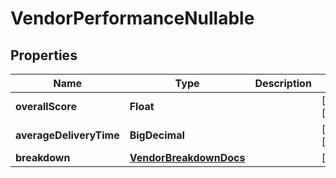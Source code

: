 

# VendorPerformanceNullable


## Properties

| Name | Type | Description | Notes |
|------------ | ------------- | ------------- | -------------|
|**overallScore** | **Float** |  |  [optional] [readonly] |
|**averageDeliveryTime** | **BigDecimal** |  |  [optional] [readonly] |
|**breakdown** | [**VendorBreakdownDocs**](VendorBreakdownDocs.md) |  |  [optional] |



